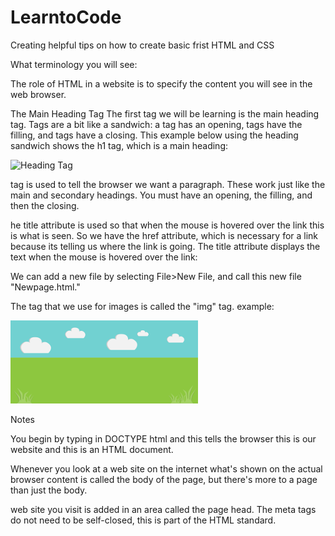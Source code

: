 # LearntoCode

Creating helpful tips on how to create basic frist HTML and CSS

What terminology you will see:


The role of HTML in a website is to specify the content you will see in the web browser. 

The Main Heading Tag
The first tag we will be learning is the main heading tag. Tags are a bit like a sandwich: a tag has an opening, tags have the filling, and tags have a closing. This example below using the heading sandwich shows the h1 tag, which is a main heading:


![Heading Tag](https://cdnza.azureedge.net/wp-content/uploads/2019/01/img_5c2e3a2ac5108.png)




<p> tag is used to tell the browser we want a paragraph. These work just like the main and secondary headings. You must have an opening, the filling, and then the closing. 

he title attribute is used so that when the mouse is hovered over the link this is what is seen. So we have the href attribute, which is necessary for a link because its telling us where the link is going. The title attribute displays the text when the mouse is hovered over the link:

We can add a new file by selecting File>New File, and call this new file "Newpage.html."

The tag that we use for images is called the "img" tag. 
 example:   	
 
 
 <img src="background.png"></img>
 





Notes 

You begin by typing in DOCTYPE html and this tells the browser this is our website and this is an HTML document. 


Whenever you look at a web site on the internet what's shown on the actual browser content is called the body of the page, but there's more to a page than just the body. 

 web site you visit is added in an area called the page head.
 The meta tags do not need to be self-closed, this is part of the HTML standard.


